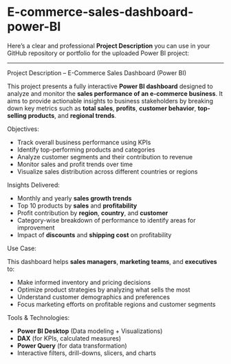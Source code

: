 # E-commerce-sales-dashboard-power-BI
Here’s a clear and professional **Project Description** you can use in your GitHub repository or portfolio for the uploaded Power BI project:

---

 Project Description – E-Commerce Sales Dashboard (Power BI)

This project presents a fully interactive **Power BI dashboard** designed to analyze and monitor the **sales performance of an e-commerce business**. It aims to provide actionable insights to business stakeholders by breaking down key metrics such as **total sales**, **profits**, **customer behavior**, **top-selling products**, and **regional trends**.

 Objectives:

* Track overall business performance using KPIs
* Identify top-performing products and categories
* Analyze customer segments and their contribution to revenue
* Monitor sales and profit trends over time
* Visualize sales distribution across different countries or regions

 Insights Delivered:

* Monthly and yearly **sales growth trends**
* Top 10 products by **sales** and **profitability**
* Profit contribution by **region**, **country**, and **customer**
* Category-wise breakdown of performance to identify areas for improvement
* Impact of **discounts** and **shipping cost** on profitability

 Use Case:

This dashboard helps **sales managers**, **marketing teams**, and **executives** to:

* Make informed inventory and pricing decisions
* Optimize product strategies by analyzing what sells the most
* Understand customer demographics and preferences
* Focus marketing efforts on profitable regions and customer segments

 Tools & Technologies:

* **Power BI Desktop** (Data modeling + Visualizations)
* **DAX** (for KPIs, calculated measures)
* **Power Query** (for data transformation)
* Interactive filters, drill-downs, slicers, and charts


